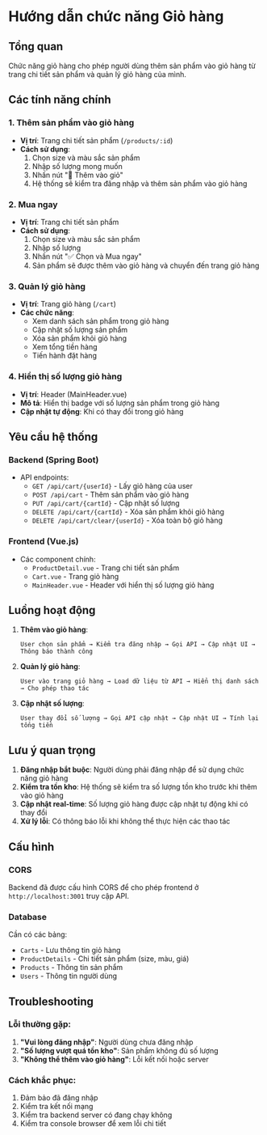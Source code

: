 # Hướng dẫn chức năng Giỏ hàng

## Tổng quan
Chức năng giỏ hàng cho phép người dùng thêm sản phẩm vào giỏ hàng từ trang chi tiết sản phẩm và quản lý giỏ hàng của mình.

## Các tính năng chính

### 1. Thêm sản phẩm vào giỏ hàng
- **Vị trí**: Trang chi tiết sản phẩm (`/products/:id`)
- **Cách sử dụng**:
  1. Chọn size và màu sắc sản phẩm
  2. Nhập số lượng mong muốn
  3. Nhấn nút "🛒 Thêm vào giỏ"
  4. Hệ thống sẽ kiểm tra đăng nhập và thêm sản phẩm vào giỏ hàng

### 2. Mua ngay
- **Vị trí**: Trang chi tiết sản phẩm
- **Cách sử dụng**:
  1. Chọn size và màu sắc sản phẩm
  2. Nhập số lượng
  3. Nhấn nút "✅ Chọn và Mua ngay"
  4. Sản phẩm sẽ được thêm vào giỏ hàng và chuyển đến trang giỏ hàng

### 3. Quản lý giỏ hàng
- **Vị trí**: Trang giỏ hàng (`/cart`)
- **Các chức năng**:
  - Xem danh sách sản phẩm trong giỏ hàng
  - Cập nhật số lượng sản phẩm
  - Xóa sản phẩm khỏi giỏ hàng
  - Xem tổng tiền hàng
  - Tiến hành đặt hàng

### 4. Hiển thị số lượng giỏ hàng
- **Vị trí**: Header (MainHeader.vue)
- **Mô tả**: Hiển thị badge với số lượng sản phẩm trong giỏ hàng
- **Cập nhật tự động**: Khi có thay đổi trong giỏ hàng

## Yêu cầu hệ thống

### Backend (Spring Boot)
- API endpoints:
  - `GET /api/cart/{userId}` - Lấy giỏ hàng của user
  - `POST /api/cart` - Thêm sản phẩm vào giỏ hàng
  - `PUT /api/cart/{cartId}` - Cập nhật số lượng
  - `DELETE /api/cart/{cartId}` - Xóa sản phẩm khỏi giỏ hàng
  - `DELETE /api/cart/clear/{userId}` - Xóa toàn bộ giỏ hàng

### Frontend (Vue.js)
- Các component chính:
  - `ProductDetail.vue` - Trang chi tiết sản phẩm
  - `Cart.vue` - Trang giỏ hàng
  - `MainHeader.vue` - Header với hiển thị số lượng giỏ hàng

## Luồng hoạt động

1. **Thêm vào giỏ hàng**:
   ```
   User chọn sản phẩm → Kiểm tra đăng nhập → Gọi API → Cập nhật UI → Thông báo thành công
   ```

2. **Quản lý giỏ hàng**:
   ```
   User vào trang giỏ hàng → Load dữ liệu từ API → Hiển thị danh sách → Cho phép thao tác
   ```

3. **Cập nhật số lượng**:
   ```
   User thay đổi số lượng → Gọi API cập nhật → Cập nhật UI → Tính lại tổng tiền
   ```

## Lưu ý quan trọng

1. **Đăng nhập bắt buộc**: Người dùng phải đăng nhập để sử dụng chức năng giỏ hàng
2. **Kiểm tra tồn kho**: Hệ thống sẽ kiểm tra số lượng tồn kho trước khi thêm vào giỏ hàng
3. **Cập nhật real-time**: Số lượng giỏ hàng được cập nhật tự động khi có thay đổi
4. **Xử lý lỗi**: Có thông báo lỗi khi không thể thực hiện các thao tác

## Cấu hình

### CORS
Backend đã được cấu hình CORS để cho phép frontend ở `http://localhost:3001` truy cập API.

### Database
Cần có các bảng:
- `Carts` - Lưu thông tin giỏ hàng
- `ProductDetails` - Chi tiết sản phẩm (size, màu, giá)
- `Products` - Thông tin sản phẩm
- `Users` - Thông tin người dùng

## Troubleshooting

### Lỗi thường gặp:
1. **"Vui lòng đăng nhập"**: Người dùng chưa đăng nhập
2. **"Số lượng vượt quá tồn kho"**: Sản phẩm không đủ số lượng
3. **"Không thể thêm vào giỏ hàng"**: Lỗi kết nối hoặc server

### Cách khắc phục:
1. Đảm bảo đã đăng nhập
2. Kiểm tra kết nối mạng
3. Kiểm tra backend server có đang chạy không
4. Kiểm tra console browser để xem lỗi chi tiết 